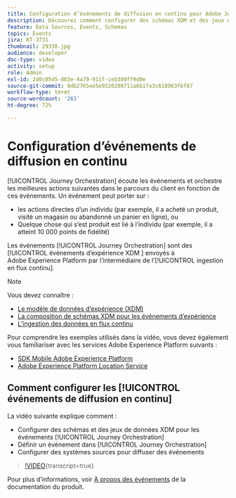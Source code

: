 ```yaml
---
title: Configuration d’événements de diffusion en continu pour Adobe Journey Orchestration
description: Découvrez comment configurer des schémas XDM et des jeux de données pour les événements Journey Orchestration, comment définir un événement dans Journey Orchestration et comment configurer les systèmes sources pour diffuser des événements.
feature: Data Sources, Events, Schemas
topics: Events
jira: KT-3731
thumbnail: 29338.jpg
audience: developer
doc-type: video
activity: setup
role: Admin
exl-id: 2d0c05d5-803e-4a79-911f-ceb380ff9d0e
source-git-commit: 9db2765ee5e9520280711a6b1fe3c618963f6f87
workflow-type: tm+mt
source-wordcount: '263'
ht-degree: 72%

---
```


# Configuration d’événements de diffusion en continu

[!UICONTROL Journey Orchestration] écoute les événements et orchestre les meilleures actions suivantes dans le parcours du client en fonction de ces événements. Un événement peut porter sur :

* les actions directes d’un individu (par exemple, il a acheté un produit, visité un magasin ou abandonné un panier en ligne), ou
* Quelque chose qui s’est produit est lié à l’individu (par exemple, il a atteint 10 000 points de fidélité)

Les événements [!UICONTROL Journey Orchestration] sont des [!UICONTROL événements d’expérience XDM ] envoyés à Adobe Experience Platform par l’intermédiaire de l’[!UICONTROL ingestion en flux continu].

>[!NOTE]
>
>Vous devez connaître :
>
>* [Le modèle de données d’expérience (XDM)](https://experienceleague.adobe.com/docs/platform-learn/tutorials/schemas/schemas-and-experience-data-model.html?lang=fr)
>* [La composition de schémas XDM pour les événements d’expérience](https://experienceleague.adobe.com/docs/platform-learn/tutorials/schemas/create-schemas.html?lang=fr)
>* [L’ingestion des données en flux continu](https://experienceleague.adobe.com/docs/platform-learn/tutorials/data-ingestion/understanding-streaming-ingestion.html?lang=en)
>
>Pour comprendre les exemples utilisés dans la vidéo, vous devez également vous familiariser avec les services Adobe Experience Platform suivants :
>
>* [ SDK Mobile Adobe Experience Platform](https://experienceleague.adobe.com/docs/platform-learn/data-collection/mobile-sdk/overview.html?lang=fr)
>* [Adobe Experience Platform Location Service](https://experienceleague.adobe.com/docs/places/using/home.html?lang=fr)

## Comment configurer les [!UICONTROL événements de diffusion en continu]

La vidéo suivante explique comment :

* Configurer des schémas et des jeux de données XDM pour les événements [!UICONTROL Journey Orchestration]
* Définir un événement dans [!UICONTROL Journey Orchestration]
* Configurer des systèmes sources pour diffuser des événements

>[!VIDEO](https://video.tv.adobe.com/v/29338?learn=on){transcript=true}

Pour plus d’informations, voir [À propos des événements](https://experienceleague.adobe.com/docs/journeys/using/events-journeys/about-events/about-events.html?lang=en) de la documentation du produit.
